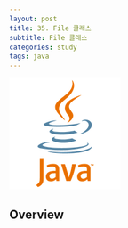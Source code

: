```yaml
---
layout: post
title: 35. File 클래스
subtitle: File 클래스
categories: study
tags: java
---
```


![javalogo](/assets/img/logo/java-logo.png)

## Overview 
